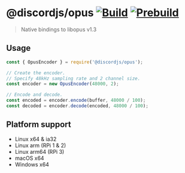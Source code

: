 # @discordjs/opus [![Build](https://github.com/discordjs/opus/workflows/Build/badge.svg)](https://github.com/discordjs/opus/actions?query=workflow%3ABuild) [![Prebuild](https://github.com/discordjs/opus/workflows/Prebuild/badge.svg)](https://github.com/discordjs/opus/actions?query=workflow%3APrebuild)
> Native bindings to libopus v1.3

## Usage

```js
const { OpusEncoder } = require('@discordjs/opus');

// Create the encoder.
// Specify 48kHz sampling rate and 2 channel size.
const encoder = new OpusEncoder(48000, 2);

// Encode and decode.
const encoded = encoder.encode(buffer, 48000 / 100);
const decoded = encoder.decode(encoded, 48000 / 100);
```

## Platform support

- Linux x64 & ia32
- Linux arm (RPi 1 & 2)
- Linux arm64 (RPi 3)
- macOS x64
- Windows x64
